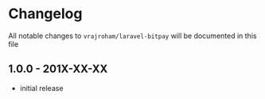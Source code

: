 # Changelog

All notable changes to `vrajroham/laravel-bitpay` will be documented in this file

## 1.0.0 - 201X-XX-XX

- initial release
